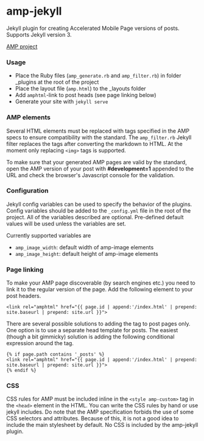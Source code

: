 # amp-jekyll
Jekyll plugin for creating Accelerated Mobile Page versions of posts. Supports Jekyll version 3.

[AMP project](https://www.ampproject.org/)
### Usage
- Place the Ruby files (`amp_generate.rb` and `amp_filter.rb`) in folder _plugins at the root of the project
- Place the layout file (`amp.html`) to the _layouts folder
- Add `amphtml`-link to post heads (see page linking below)
- Generate your site with `jekyll serve`

### AMP elements
Several HTML elements must be replaced with tags specified in the AMP specs to ensure compatibility with the standard. The `amp_filter.rb` Jekyll filter replaces the tags after converting the markdown to HTML. At the moment only replacing `<img>` tags is supported.

To make sure that your generated AMP pages are valid by the standard, open the AMP version of your post with **#development=1** appended to the URL and check the browser's Javascript console for the validation.
### Configuration
Jekyll config variables can be used to specify the behavior of the plugins. Config variables should be added to the `_config.yml` file in the root of the project. All of the variables described are optional. Pre-defined default values will be used unless the variables are set.

Currently supported variables are

- `amp_image_width`: default width of amp-image elements
- `amp_image_height`: default height of amp-image elements

### Page linking
To make your AMP page discoverable (by search engines etc.) you need to link it to the regular version of the page. Add the following element to your post headers.

```
<link rel="amphtml" href="{{ page.id | append:'/index.html' | prepend: site.baseurl | prepend: site.url }}">
```

There are several possible solutions to adding the tag to post pages only. One option is to use a separate head template for posts. The easiest (though a bit gimmicky) solution is adding the following conditional expression around the tag.

```
{% if page.path contains '_posts' %}
<link rel="amphtml" href="{{ page.id | append:'/index.html' | prepend: site.baseurl | prepend: site.url }}">
{% endif %}
```

### CSS
CSS rules for AMP must be included inline in the `<style amp-custom>` tag in the `<head>` element in the HTML. You can write the CSS rules by hand or use jekyll includes. Do note that the AMP specification forbids the use of some CSS selectors and attributes. Because of this, it is not a good idea to include the main stylesheet by default. No CSS is included by the amp-jekyll plugin.